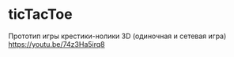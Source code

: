 # ticTacToe
Прототип игры крестики-нолики 3D (одиночная и сетевая игра)
https://youtu.be/74z3Ha5irq8
